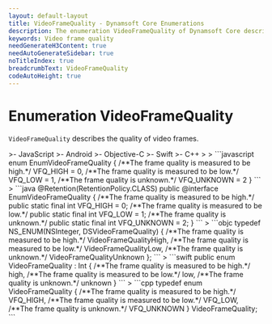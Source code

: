 ```yaml
---
layout: default-layout
title: VideoFrameQuality - Dynamsoft Core Enumerations
description: The enumeration VideoFrameQuality of Dynamsoft Core describes the quality of video frames.
keywords: Video frame quality
needGenerateH3Content: true
needAutoGenerateSidebar: true
noTitleIndex: true
breadcrumbText: VideoFrameQuality
codeAutoHeight: true
---
```


# Enumeration VideoFrameQuality

`VideoFrameQuality` describes the quality of video frames.

<div class="sample-code-prefix template2"></div>
   >- JavaScript
   >- Android
   >- Objective-C
   >- Swift
   >- C++
   >
>
```javascript
enum EnumVideoFrameQuality {
   /**The frame quality is measured to be high.*/
   VFQ_HIGH = 0,
   /**The frame quality is measured to be low.*/
   VFQ_LOW = 1,
   /**The frame quality is unknown.*/
   VFQ_UNKNOWN = 2
}
```
>
```java
@Retention(RetentionPolicy.CLASS)
public @interface EnumVideoFrameQuality {
   /**The frame quality is measured to be high.*/
   public static final int VFQ_HIGH = 0;
   /**The frame quality is measured to be low.*/
   public static final int VFQ_LOW = 1;
   /**The frame quality is unknown.*/
   public static final int VFQ_UNKNOWN = 2;
}
```
>
```objc
typedef NS_ENUM(NSInteger, DSVideoFrameQuality)
{
   /**The frame quality is measured to be high.*/
   VideoFrameQualityHigh,
   /**The frame quality is measured to be low.*/
   VideoFrameQualityLow,
   /**The frame quality is unknown.*/
   VideoFrameQualityUnknown
};
```
>
```swift
public enum VideoFrameQuality : Int
{
   /**The frame quality is measured to be high.*/
   high,
   /**The frame quality is measured to be low.*/
   low,
   /**The frame quality is unknown.*/
   unknown
}
```
>
```cpp
typedef enum VideoFrameQuality {
   /**The frame quality is measured to be high.*/
   VFQ_HIGH,
   /**The frame quality is measured to be low.*/
   VFQ_LOW,
   /**The frame quality is unknown.*/
   VFQ_UNKNOWN
} VideoFrameQuality;
```
